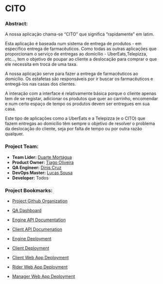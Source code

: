 # CITO

### Abstract:
A nossa aplicação chama-se “CITO” que significa “rapidamente” em latim.

Esta aplicação é baseada num sistema de entrega de produtos - em específico entrega de farmacêuticos. Como todas as outras aplicações que proporcionam o serviço de entregas ao domicílio - UberEats,Telepizza, etc…, tem o objetivo de poupar ao cliente a deslocação para comprar
o que ele necessita em troca de uma taxa.

A nossa aplicação serve para fazer a entrega de farmacêuticos ao domicílio. Os estafetas são responsáveis por ir buscar os farmacêuticos e entregá-los nas casas dos clientes.

A interação com a interface é relativamente básica porque o cliente apenas tem de se registar, adicionar os produtos que quer ao carrinho, encomendar e num certo espaço de tempo os produtos devem
ser entregues em sua casa.

Este tipo de aplicações como a UberEats e a Telepizza (e o CITO) que fazem entregas ao domicílio têm sempre o objetivo de resolver o problema da deslocação do cliente, seja por
falta de tempo ou por outra razão qualquer.

### Project Team:

- **Team Lider:** [Duarte Mortágua](https://github.com/DNTM2802)
- **Product Owner:** [Tiago Oliveira](https://github.com/TiagoOliveira0)
- **QA Engineer:** [Dinis Cruz](https://github.com/Barroqueiro)
- **DevOps Master:** [Lucas Sousa](https://github.com/l-sousa)
- **Developer:** Todos

### Project Bookmarks:

- [Project Github Organization](https://github.com/92963-93080-93456-93019)
- [QA Dashboard](https://sonarcloud.io/organizations/92963-93080-93456-93019-1/projects)

- [Engine API Documentation](https://cito-engine.herokuapp.com/swagger-ui/index.html?configUrl=/v3/api-docs/swagger-config#/)
- [Client API Documenation](https://cito-client.herokuapp.com/swagger-ui/index.html?configUrl=/v3/api-docs/swagger-config#/)

- [Engine Deployment](https://cito-engine.herokuapp.com/)
- [Client Deployment](https://cito-client.herokuapp.com/)
- [Client Web App Deployment](https://cito-client-app.herokuapp.com/)
- [Rider Web App Deployment](https://cito-rider-app.herokuapp.com/)
- [Manager Web App Deployment](https://cito-manager-app.herokuapp.com/)
